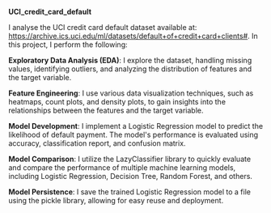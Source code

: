 **UCI_credit_card_default**

I analyse the UCI credit card default dataset available at: https://archive.ics.uci.edu/ml/datasets/default+of+credit+card+clients#.
In this project, I perform the following:

**Exploratory Data Analysis (EDA)**: I explore the dataset, handling missing values, identifying outliers, and analyzing the distribution of features and the target variable.

**Feature Engineering**: I use various data visualization techniques, such as heatmaps, count plots, and density plots, to gain insights into the relationships between the features and the target variable.

**Model Development**: I implement a Logistic Regression model to predict the likelihood of default payment. The model's performance is evaluated using accuracy, classification report, and confusion matrix.

**Model Comparison**: I utilize the LazyClassifier library to quickly evaluate and compare the performance of multiple machine learning models, including Logistic Regression, Decision Tree, Random Forest, and others.

**Model Persistence**: I save the trained Logistic Regression model to a file using the pickle library, allowing for easy reuse and deployment.
